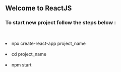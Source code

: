 <h2> Welcome to ReactJS </h2>
<h3> To start new project follow the steps below : </h3>
<p> &nbsp;  <li> npx create-react-app project_name </li>
&nbsp;<li> cd project_name </li>
&nbsp;  <li> npm start </li></p>
